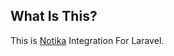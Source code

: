 ## What Is This?

This is [Notika](https://colorlib.com/polygon/notika/index.html) Integration For Laravel.
